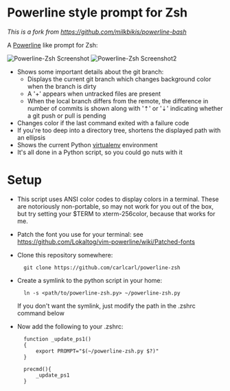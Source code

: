 Powerline style prompt for Zsh 
===============================

*This is a fork from https://github.com/milkbikis/powerline-bash*

A [Powerline](https://github.com/Lokaltog/vim-powerline) like prompt for Zsh:

![Powerline-Zsh Screenshot](http://i.minus.com/ibwmGKYty2C5ua.png)
![Powerline-Zsh Screenshot2](http://i.minus.com/ibf0sE76zXU4dO.png)

*  Shows some important details about the git branch:
    *  Displays the current git branch which changes background color when the branch is dirty
    *  A '+' appears when untracked files are present
    *  When the local branch differs from the remote, the difference in number of commits is shown along with '⇡' or '⇣' indicating whether a git push or pull is pending
*  Changes color if the last command exited with a failure code
*  If you're too deep into a directory tree, shortens the displayed path with an ellipsis
*  Shows the current Python [virtualenv](http://www.virtualenv.org/) environment
*  It's all done in a Python script, so you could go nuts with it

# Setup

* This script uses ANSI color codes to display colors in a terminal. These are notoriously non-portable, so may not work for you out of the box, but try setting your $TERM to xterm-256color, because that works for me.

* Patch the font you use for your terminal: see https://github.com/Lokaltog/vim-powerline/wiki/Patched-fonts

* Clone this repository somewhere:

        git clone https://github.com/carlcarl/powerline-zsh

* Create a symlink to the python script in your home:

        ln -s <path/to/powerline-zsh.py> ~/powerline-zsh.py

  If you don't want the symlink, just modify the path in the .zshrc command below

* Now add the following to your .zshrc:
		
		function _update_ps1()
		{
			export PROMPT="$(~/powerline-zsh.py $?)"
		}

		precmd(){
			_update_ps1
		}
